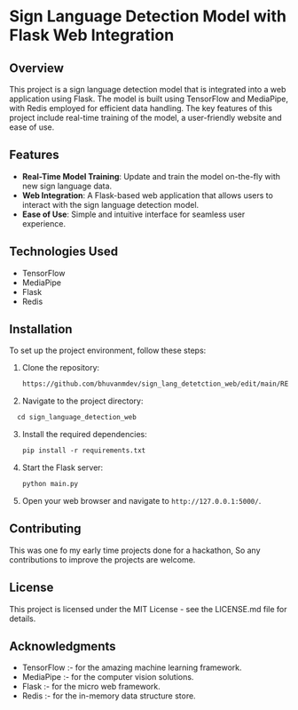 # Sign Language Detection Model with Flask Web Integration

## Overview
This project is a sign language detection model that is integrated into a web application using Flask. The model is built using TensorFlow and MediaPipe, with Redis employed for efficient data handling. The key features of this project include real-time training of the model, a user-friendly website and ease of use.

## Features
- **Real-Time Model Training**: Update and train the model on-the-fly with new sign language data.
- **Web Integration**: A Flask-based web application that allows users to interact with the sign language detection model.
- **Ease of Use**: Simple and intuitive interface for seamless user experience.

## Technologies Used
- TensorFlow
- MediaPipe
- Flask
- Redis

## Installation
To set up the project environment, follow these steps:

1. Clone the repository:
   ```markdown
   https://github.com/bhuvanmdev/sign_lang_detetction_web/edit/main/README.md
   ```
2. Navigate to the project directory:
 ```markdown
   cd sign_language_detection_web
 ```
3. Install the required dependencies:
   ```markdown
   pip install -r requirements.txt
   ```
4. Start the Flask server:
   ```markdown
   python main.py
   ```
5. Open your web browser and navigate to `http://127.0.0.1:5000/`.

## Contributing
This was one fo my early time projects done for a hackathon, So any contributions to improve the projects are welcome. 


## License
This project is licensed under the MIT License - see the LICENSE.md file for details.

## Acknowledgments
- TensorFlow  :- for the amazing machine learning framework.
- MediaPipe :- for the computer vision solutions.
- Flask :- for the micro web framework.
- Redis :- for the in-memory data structure store.
